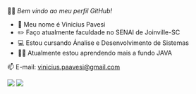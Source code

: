 🧑‍💻 *Bem vindo ao meu perfil GitHub!*

- 👤 Meu nome é Vinicius Pavesi
- ✏️ Faço atualmente faculdade no SENAI de Joinville-SC
- 💻 Estou cursando Ánalise e Desenvolvimento de Sistemas
- 👨‍💻 Atualmente estou aprendendo mais a fundo JAVA

📫 E-mail: vinicius.paavesi@gmail.com     
<div>
<a href="https://www.linkedin.com/in/seu-usuário-linkedln-aqui" target="_blank"><img src="https://img.shields.io/badge/-LinkedIn-%230077B5?style=for-the-badge&logo=linkedin&logoColor=white" target="_blank"></a>
 <a href="https://instagram.com/pavesi_viniciuss" target="_blank"><img src="https://img.shields.io/badge/-Instagram-%23E4405F?style=for-the-badge&logo=instagram&logoColor=white" target="_blank"></a>
<div>
